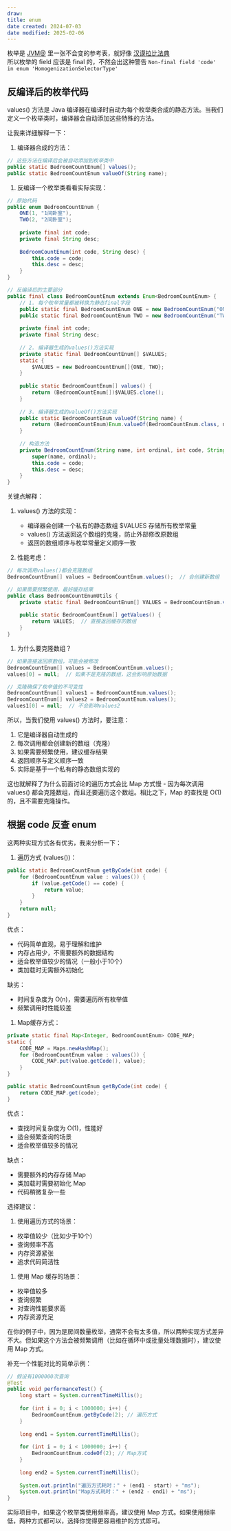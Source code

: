 ```yaml
---
draw:
title: enum
date created: 2024-07-03
date modified: 2025-02-06
---
```


 枚举是 [JVM@](JVM@.md) 里一张不会变的参考表，就好像 [汉谟拉比法典](汉谟拉比法典)  
 所以枚举的 field 应该是 final 的，不然会出这种警告 `Non-final field 'code' in enum 'HomogenizationSelectorType'`

## 反编译后的枚举代码

values() 方法是 Java 编译器在编译时自动为每个枚举类合成的静态方法。当我们定义一个枚举类时，编译器会自动添加这些特殊的方法。

让我来详细解释一下：

1. 编译器合成的方法：

```java
// 这些方法在编译后会被自动添加到枚举类中
public static BedroomCountEnum[] values(); 
public static BedroomCountEnum valueOf(String name);
```

1. 反编译一个枚举类看看实际实现：

```java
// 原始代码
public enum BedroomCountEnum {
    ONE(1, "1间卧室"),
    TWO(2, "2间卧室");
    
    private final int code;
    private final String desc;
    
    BedroomCountEnum(int code, String desc) {
        this.code = code;
        this.desc = desc;
    }
}

// 反编译后的主要部分
public final class BedroomCountEnum extends Enum<BedroomCountEnum> {
    // 1. 每个枚举常量都被转换为静态final字段
    public static final BedroomCountEnum ONE = new BedroomCountEnum("ONE", 0, 1, "1间卧室");
    public static final BedroomCountEnum TWO = new BedroomCountEnum("TWO", 1, 2, "2间卧室");
    
    private final int code;
    private final String desc;
    
    // 2. 编译器生成的values()方法实现
    private static final BedroomCountEnum[] $VALUES;
    static {
        $VALUES = new BedroomCountEnum[]{ONE, TWO};
    }
    
    public static BedroomCountEnum[] values() {
        return (BedroomCountEnum[])$VALUES.clone();
    }
    
    // 3. 编译器生成的valueOf()方法实现
    public static BedroomCountEnum valueOf(String name) {
        return (BedroomCountEnum)Enum.valueOf(BedroomCountEnum.class, name);
    }
    
    // 构造方法
    private BedroomCountEnum(String name, int ordinal, int code, String desc) {
        super(name, ordinal);
        this.code = code;
        this.desc = desc;
    }
}
```

关键点解释：

1. values() 方法的实现：
   - 编译器会创建一个私有的静态数组 $VALUES 存储所有枚举常量
   - values() 方法返回这个数组的克隆，防止外部修改原数组
   - 返回的数组顺序与枚举常量定义顺序一致

2. 性能考虑：

```java
// 每次调用values()都会克隆数组
BedroomCountEnum[] values = BedroomCountEnum.values();  // 会创建新数组

// 如果需要频繁使用，最好缓存结果
public class BedroomCountEnumUtils {
    private static final BedroomCountEnum[] VALUES = BedroomCountEnum.values();
    
    public static BedroomCountEnum[] getValues() {
        return VALUES;  // 直接返回缓存的数组
    }
}
```

1. 为什么要克隆数组？

```java
// 如果直接返回原数组，可能会被修改
BedroomCountEnum[] values = BedroomCountEnum.values();
values[0] = null;  // 如果不是克隆的数组，这会影响原始数据

// 克隆确保了枚举值的不可变性
BedroomCountEnum[] values1 = BedroomCountEnum.values();
BedroomCountEnum[] values2 = BedroomCountEnum.values();
values1[0] = null;  // 不会影响values2
```

所以，当我们使用 values() 方法时，要注意：

1. 它是编译器自动生成的
2. 每次调用都会创建新的数组（克隆）
3. 如果需要频繁使用，建议缓存结果
4. 返回顺序与定义顺序一致
5. 实际是基于一个私有的静态数组实现的

这也就解释了为什么前面讨论的遍历方式会比 Map 方式慢 - 因为每次调用 values() 都会克隆数组，而且还要遍历这个数组。相比之下，Map 的查找是 O(1) 的，且不需要克隆操作。

## 根据 code 反查 enum

这两种实现方式各有优劣，我来分析一下：

1. 遍历方式 (values())：

```java
public static BedroomCountEnum getByCode(int code) {
    for (BedroomCountEnum value : values()) {
        if (value.getCode() == code) {
            return value;
        }
    }
    return null;
}
```

优点：

- 代码简单直观，易于理解和维护
- 内存占用少，不需要额外的数据结构
- 适合枚举值较少的情况（一般小于10个）
- 类加载时无需额外初始化

缺劣：

- 时间复杂度为 O(n)，需要遍历所有枚举值
- 频繁调用时性能较差

1. Map缓存方式：

```java
private static final Map<Integer, BedroomCountEnum> CODE_MAP;
static {
    CODE_MAP = Maps.newHashMap();
    for (BedroomCountEnum value : values()) {
        CODE_MAP.put(value.getCode(), value);
    }
}

public static BedroomCountEnum getByCode(int code) {
    return CODE_MAP.get(code);
}
```

优点：

- 查找时间复杂度为 O(1)，性能好
- 适合频繁查询的场景
- 适合枚举值较多的情况

缺点：

- 需要额外的内存存储 Map
- 类加载时需要初始化 Map
- 代码稍微复杂一些

选择建议：

1. 使用遍历方式的场景：
- 枚举值较少（比如少于10个）
- 查询频率不高
- 内存资源紧张
- 追求代码简洁性

1. 使用 Map 缓存的场景：
- 枚举值较多
- 查询频繁
- 对查询性能要求高
- 内存资源充足

在你的例子中，因为是房间数量枚举，通常不会有太多值，所以两种实现方式差异不大。但如果这个方法会被频繁调用（比如在循环中或批量处理数据时），建议使用 Map 方式。

补充一个性能对比的简单示例：

```java
// 假设有1000000次查询
@Test
public void performanceTest() {
    long start = System.currentTimeMillis();
    
    for (int i = 0; i < 1000000; i++) {
        BedroomCountEnum.getByCode(2); // 遍历方式
    }
    
    long end1 = System.currentTimeMillis();
    
    for (int i = 0; i < 1000000; i++) {
        BedroomCountEnum.codeOf(2); // Map方式
    }
    
    long end2 = System.currentTimeMillis();
    
    System.out.println("遍历方式耗时：" + (end1 - start) + "ms");
    System.out.println("Map方式耗时：" + (end2 - end1) + "ms");
}
```

实际项目中，如果这个枚举类使用频率高，建议使用 Map 方式。如果使用频率低，两种方式都可以，选择你觉得更容易维护的方式即可。
